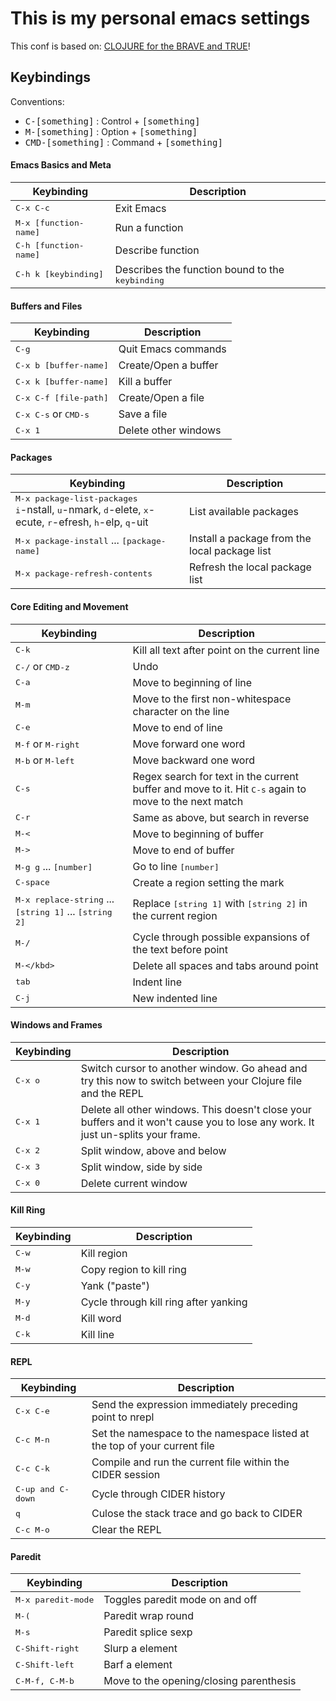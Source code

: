 # This is my personal emacs settings

This conf is based on: 
[CLOJURE for the BRAVE and TRUE](http://www.braveclojure.com/basic-emacs/)!

## Keybindings

Conventions:
- <kbd>C-[something]</kbd> : Control + <kbd>[something]</kbd>
- <kbd>M-[something]</kbd> : Option + <kbd>[something]</kbd>
- <kbd>CMD-[something]</kbd> : Command + <kbd>[something]</kbd>

#### Emacs Basics and Meta

Keybinding         | Description
-------------------|------------------------------------------------------------
<kbd>C-x C-c</kbd> | Exit Emacs
<kbd>M-x [function-name]</kbd> | Run a function
<kbd>C-h [function-name]</kbd> |	Describe function
<kbd>C-h k [keybinding]</kbd> | Describes the function bound to the <kbd>keybinding</kbd>

#### Buffers and Files

Keybinding         | Description
-------------------|------------------------------------------------------------
<kbd>C-g</kbd> | Quit Emacs commands
<kbd>C-x b [buffer-name]</kbd> | Create/Open a buffer
<kbd>C-x k [buffer-name]</kbd> | Kill a buffer
<kbd>C-x C-f [file-path]</kbd> | Create/Open a file
<kbd>C-x C-s</kbd> or <kbd>CMD-s</kbd> | Save a file
<kbd>C-x 1</kbd> | Delete other windows

#### Packages

Keybinding         | Description
-------------------|------------------------------------------------------------
<kbd>M-x package-list-packages</kbd> <br/> <kbd>i</kbd>-nstall, <kbd>u</kbd>-nmark, <kbd>d</kbd>-elete, <kbd>x</kbd>-ecute, <kbd>r</kbd>-efresh, <kbd>h</kbd>-elp, <kbd>q</kbd>-uit | List available packages
<kbd>M-x package-install</kbd> ... <kbd>[package-name]</kbd> | Install a package from the local package list
<kbd>M-x package-refresh-contents</kbd> | Refresh the local package list

#### Core Editing and Movement

Keybinding         | Description
-------------------|------------------------------------------------------------
<kbd>C-k</kbd> | Kill all text after point on the current line
<kbd>C-/</kbd> or <kbd>CMD-z</kbd> | Undo
<kbd>C-a</kbd> | Move to beginning of line
<kbd>M-m</kbd> | Move to the first non-whitespace character on the line
<kbd>C-e</kbd> | Move to end of line
<kbd>M-f</kbd> or <kbd>M-<kbd>right</kbd></kbd>| Move forward one word
<kbd>M-b</kbd> or <kbd>M-<kbd>left</kbd></kbd>| Move backward one word
<kbd>C-s</kbd> | Regex search for text in the current buffer and move to it. Hit <kbd>C-s</kbd> again to move to the next match
<kbd>C-r</kbd> | Same as above, but search in reverse
<kbd>M-<</kbd> | Move to beginning of buffer
<kbd>M-></kbd> | Move to end of buffer
<kbd>M-g g</kbd> ... <kbd>[number]</kbd> | Go to line <kbd>[number]</kbd>
<kbd>C-<kbd>space</kbd></kbd> | Create a region setting the mark
<kbd>M-x replace-string</kbd> ... <kbd>[string 1]</kbd> ... <kbd>[string 2]</kbd> | Replace <kbd>[string 1]</kbd> with <kbd>[string 2]</kbd> in the current region
<kbd>M-/</kbd> | Cycle through possible expansions of the text before point
<kbd>M-\</kbd> | Delete all spaces and tabs around point
<kbd><kbd>tab</kbd></kbd> | Indent line
<kbd>C-j</kbd> | New indented line

#### Windows and Frames

Keybinding         | Description
-------------------|------------------------------------------------------------
<kbd>C-x o</kbd> | Switch cursor to another window. Go ahead and try this now to switch between your Clojure file and the REPL
<kbd>C-x 1</kbd> | Delete all other windows. This doesn't close your buffers and it won't cause you to lose any work. It just un-splits your frame.
<kbd>C-x 2</kbd> | Split window, above and below
<kbd>C-x 3</kbd> | Split window, side by side
<kbd>C-x 0</kbd> | Delete current window

#### Kill Ring

Keybinding         | Description
-------------------|------------------------------------------------------------
<kbd>C-w</kbd> |	Kill region
<kbd>M-w</kbd> |	Copy region to kill ring
<kbd>C-y</kbd> |	Yank ("paste")
<kbd>M-y</kbd> |	Cycle through kill ring after yanking
<kbd>M-d</kbd> |	Kill word
<kbd>C-k</kbd> |	Kill line

#### REPL

Keybinding         | Description
-------------------|------------------------------------------------------------
<kbd>C-x C-e</kbd> | Send the expression immediately preceding point to nrepl
<kbd>C-c M-n</kbd> | Set the namespace to the namespace listed at the top of your current file
<kbd>C-c C-k</kbd> | Compile and run the current file within the CIDER session
<kbd>C-<kbd>up</kbd> and C-<kbd>down</kbd></kbd> | Cycle through CIDER history 
<kbd>q</kbd> | Culose the stack trace and go back to CIDER 
<kbd>C-c M-o</kbd> | Clear the REPL 

#### Paredit

Keybinding         | Description
-------------------|------------------------------------------------------------
<kbd>M-x paredit-mode</kbd> |  Toggles paredit mode on and off
<kbd>M-(</kbd> | Paredit wrap round
<kbd>M-s</kbd> | Paredit splice sexp
<kbd>C-<kbd>Shift</kbd>-<kbd>right</kbd></kbd> | Slurp a element
<kbd>C-<kbd>Shift</kbd>-<kbd>left</kbd></kbd> | Barf a element
<kbd>C-M-f, C-M-b</kbd> | Move to the opening/closing parenthesis
